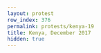 ```yaml
---
layout: protest
row_index: 376
permalink: protests/kenya-19
title: Kenya, December 2017
hidden: true
---
```

